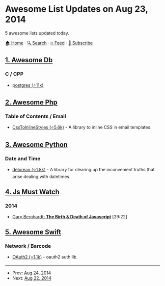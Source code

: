 # Awesome List Updates on Aug 23, 2014

5 awesome lists updated today.

[🏠 Home](/README.md) · [🔍 Search](https://test.trackawesomelist.com/search/) · [🔥 Feed](https://test.trackawesomelist.com/feed.xml) · [📮 Subscribe](https://trackawesomelist.us17.list-manage.com/subscribe?u=d2f0117aa829c83a63ec63c2f&id=36a103854c)



## [1. Awesome Db](/content/numetriclabz/awesome-db/README.md)

### C / CPP

*   [postgres (⭐11k)](https://github.com/postgres/postgres)

## [2. Awesome Php](/content/ziadoz/awesome-php/README.md)

### Table of Contents / Email

*   [CssToInlineStyles (⭐5.6k)](https://github.com/tijsverkoyen/CssToInlineStyles) - A library to inline CSS in email templates.

## [3. Awesome Python](/content/vinta/awesome-python/README.md)

### Date and Time

*   [delorean (⭐1.8k)](https://github.com/myusuf3/delorean/) - A library for clearing up the inconvenient truths that arise dealing with datetimes.

## [4. Js Must Watch](/content/bolshchikov/js-must-watch/README.md)

### 2014

*   [Gary Bernhardt: **The Birth & Death of Javascript**](https://www.destroyallsoftware.com/talks/the-birth-and-death-of-javascript) \[29:22]

## [5. Awesome Swift](/content/matteocrippa/awesome-swift/README.md)

### Network / Barcode

*   [OAuth2 (⭐1.1k)](https://github.com/p2/OAuth2) - oauth2 auth lib.

---

- Prev: [Aug 24, 2014](/content/2014/08/24/README.md)
- Next: [Aug 22, 2014](/content/2014/08/22/README.md)